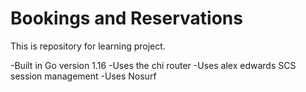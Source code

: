 # Bookings and Reservations

This is repository for learning project.

-Built in Go version 1.16
-Uses the chi router
-Uses alex edwards SCS session management
-Uses Nosurf